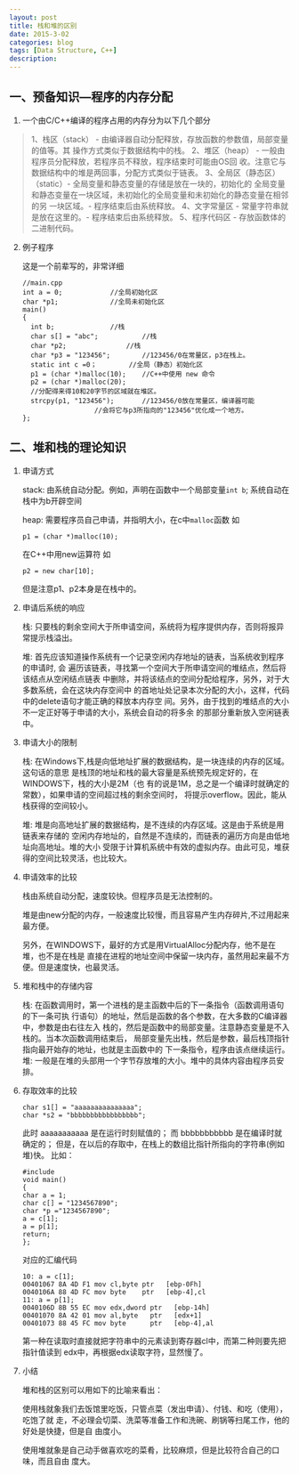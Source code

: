 ```yaml
---
layout: post
title: 栈和堆的区别
date: 2015-3-02
categories: blog
tags: [Data Structure, C++]
description: 
---
```



## 一、预备知识—程序的内存分配  

  1. 一个由C/C++编译的程序占用的内存分为以下几个部分 

>    1、栈区（stack） - 由编译器自动分配释放，存放函数的参数值，局部变量的值等。其
>	操作方式类似于数据结构中的栈。
>    2、堆区（heap） - 一般由程序员分配释放，若程序员不释放，程序结束时可能由OS回
>	收。注意它与数据结构中的堆是两回事，分配方式类似于链表。
>    3、全局区（静态区）（static）- 全局变量和静态变量的存储是放在一块的，初始化的
>	全局变量和静态变量在一块区域，未初始化的全局变量和未初始化的静态变量在相邻的另
>	一块区域。- 程序结束后由系统释放。
>    4、文字常量区 - 常量字符串就是放在这里的。- 程序结束后由系统释放。
>    5、程序代码区 - 存放函数体的二进制代码。
   
   
  2. 例子程序
	  
     这是一个前辈写的，非常详细

	  ```
	  //main.cpp
	  int a = 0;   			//全局初始化区
	  char *p1;   			//全局未初始化区
	  main()
	  {
	  	int b;   			//栈
	  	char s[] = "abc";   		//栈
	  	char *p2;   			//栈
	  	char *p3 = "123456";   		//123456/0在常量区，p3在栈上。
	  	static int c =0；   		//全局（静态）初始化区
	  	p1 = (char *)malloc(10);	//C++中使用 new 命令
	  	p2 = (char *)malloc(20);
	  	//分配得来得10和20字节的区域就在堆区。
	  	strcpy(p1, "123456");		//123456/0放在常量区，编译器可能
						//会将它与p3所指向的"123456"优化成一个地方。
	  };
	  ```
   
##  二、堆和栈的理论知识

  1. 申请方式
     
     stack: 由系统自动分配。例如，声明在函数中一个局部变量```int b```; 系统自动在栈中为b开辟空间
     
     heap: 需要程序员自己申请，并指明大小，在c中```malloc```函数
     如
		```
		p1 = (char *)malloc(10);
		```
     在C++中用new运算符
     如
		```
		p2 = new char[10];
		```
     但是注意p1、p2本身是在栈中的。


  2. 申请后系统的响应

     栈: 只要栈的剩余空间大于所申请空间，系统将为程序提供内存，否则将报异常提示栈溢出。

     堆: 首先应该知道操作系统有一个记录空闲内存地址的链表，当系统收到程序的申请时, 会
	 遍历该链表，寻找第一个空间大于所申请空间的堆结点，然后将该结点从空闲结点链表
	 中删除，并将该结点的空间分配给程序，另外，对于大多数系统，会在这块内存空间中
	 的首地址处记录本次分配的大小，这样，代码中的delete语句才能正确的释放本内存空
	 间。另外，由于找到的堆结点的大小不一定正好等于申请的大小，系统会自动的将多余
	 的那部分重新放入空闲链表中。


  3. 申请大小的限制

     栈: 在Windows下,栈是向低地址扩展的数据结构，是一块连续的内存的区域。这句话的意思
	 是栈顶的地址和栈的最大容量是系统预先规定好的，在WINDOWS下，栈的大小是2M（也
	 有的说是1M，总之是一个编译时就确定的常数），如果申请的空间超过栈的剩余空间时，
	 将提示overflow。因此，能从栈获得的空间较小。

     堆: 堆是向高地址扩展的数据结构，是不连续的内存区域。这是由于系统是用链表来存储的
	 空闲内存地址的，自然是不连续的，而链表的遍历方向是由低地址向高地址。堆的大小
	 受限于计算机系统中有效的虚拟内存。由此可见，堆获得的空间比较灵活，也比较大。


  4. 申请效率的比较

     栈由系统自动分配，速度较快。但程序员是无法控制的。

     堆是由new分配的内存，一般速度比较慢，而且容易产生内存碎片,不过用起来最方便。

     另外，在WINDOWS下，最好的方式是用VirtualAlloc分配内存，他不是在堆，也不是在栈是
     直接在进程的地址空间中保留一块内存，虽然用起来最不方便。但是速度快，也最灵活。


  5. 堆和栈中的存储内容

     栈: 在函数调用时，第一个进栈的是主函数中后的下一条指令（函数调用语句的下一条可执
	 行语句）的地址，然后是函数的各个参数，在大多数的C编译器中，参数是由右往左入
	 栈的，然后是函数中的局部变量。注意静态变量是不入栈的。当本次函数调用结束后，
	 局部变量先出栈，然后是参数，最后栈顶指针指向最开始存的地址，也就是主函数中的
	 下一条指令，程序由该点继续运行。
     堆: 一般是在堆的头部用一个字节存放堆的大小。堆中的具体内容由程序员安排。
 
  
  6. 存取效率的比较
 	
	  ``` 
	  char s1[] = "aaaaaaaaaaaaaaa";
	  char *s2 = "bbbbbbbbbbbbbbbbb";
	  ```
	
     此时 aaaaaaaaaaa 是在运行时刻赋值的；
     而 bbbbbbbbbbb 是在编译时就确定的；
     但是，在以后的存取中，在栈上的数组比指针所指向的字符串(例如堆)快。
     比如： 

	  ```
	  #include
	  void main()
	  {
	  char a = 1;
	  char c[] = "1234567890";
	  char *p ="1234567890";
	  a = c[1];
	  a = p[1];
	  return;
	  };
	  ```

     对应的汇编代码

	  ```
	  10: a = c[1];
	  00401067 8A 4D F1 mov cl,byte ptr   [ebp-0Fh]
	  0040106A 88 4D FC mov byte    ptr   [ebp-4],cl
	  11: a = p[1]; 
	  0040106D 8B 55 EC mov edx,dword ptr   [ebp-14h] 
	  00401070 8A 42 01 mov al,byte   ptr   [edx+1] 
	  00401073 88 45 FC mov byte      ptr   [ebp-4],al 
	  ```

     第一种在读取时直接就把字符串中的元素读到寄存器cl中，而第二种则要先把指针值读到
     edx中，再根据edx读取字符，显然慢了。 
   
   
  7. 小结 

     堆和栈的区别可以用如下的比喻来看出： 

     使用栈就象我们去饭馆里吃饭，只管点菜（发出申请）、付钱、和吃（使用），吃饱了就
     走，不必理会切菜、洗菜等准备工作和洗碗、刷锅等扫尾工作，他的好处是快捷，但是自
     由度小。

     使用堆就象是自己动手做喜欢吃的菜肴，比较麻烦，但是比较符合自己的口味，而且自由
     度大。
